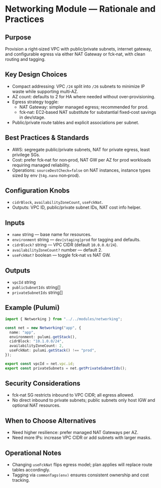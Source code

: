 # Networking Module — Rationale and Practices

## Purpose
Provision a right‑sized VPC with public/private subnets, internet gateway, and configurable egress via either NAT Gateway or fck‑nat, with clean routing and tagging.

## Key Design Choices
- Compact addressing: VPC `/24` split into `/26` subnets to minimize IP waste while supporting multi‑AZ.
- AZ count: defaults to 2 for HA where needed without over‑provisioning.
- Egress strategy toggle:
  - NAT Gateway: simpler managed egress; recommended for prod.
  - fck‑nat: EC2‑based NAT substitute for substantial fixed‑cost savings in dev/stage.
- Public/private route tables and explicit associations per subnet.

## Best Practices & Standards
- AWS: segregate public/private subnets, NAT for private egress, least privilege SGs.
- Cost: prefer fck‑nat for non‑prod, NAT GW per AZ for prod workloads requiring managed reliability.
- Operations: `sourceDestCheck=false` on NAT instances, instance types sized by env (`t4g.nano` non‑prod).

## Configuration Knobs
- `cidrBlock`, `availabilityZoneCount`, `useFckNat`.
- Outputs: VPC ID, public/private subnet IDs, NAT cost info helper.

## Inputs
- `name` string — base name for resources.
- `environment` string — `dev|staging|prod` for tagging and defaults.
- `cidrBlock?` string — VPC CIDR (default `10.0.0.0/24`).
- `availabilityZoneCount?` number — default 2.
- `useFckNat?` boolean — toggle fck‑nat vs NAT GW.

## Outputs
- `vpcId` string
- `publicSubnetIds` string[]
- `privateSubnetIds` string[]

## Example (Pulumi)
```ts
import { Networking } from "../../modules/networking";

const net = new Networking("app", {
  name: "app",
  environment: pulumi.getStack(),
  cidrBlock: "10.1.0.0/24",
  availabilityZoneCount: 2,
  useFckNat: pulumi.getStack() !== "prod",
});

export const vpcId = net.vpc.id;
export const privateSubnets = net.getPrivateSubnetIds();
```

## Security Considerations
- fck‑nat SG restricts inbound to VPC CIDR; all egress allowed.
- No direct inbound to private subnets; public subnets only host IGW and optional NAT resources.

## When to Choose Alternatives
- Need higher resilience: prefer managed NAT Gateways per AZ.
- Need more IPs: increase VPC CIDR or add subnets with larger masks.

## Operational Notes
- Changing `useFckNat` flips egress model; plan applies will replace route tables accordingly.
- Tagging via `commonTags(env)` ensures consistent ownership and cost tracking.
